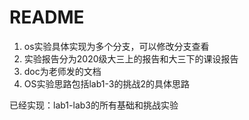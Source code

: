 # README

1. os实验具体实现为多个分支，可以修改分支查看
2. 实验报告分为2020级大三上的报告和大三下的课设报告
3. doc为老师发的文档
4. OS实验思路包括lab1-3的挑战2的具体思路

已经实现：lab1-lab3的所有基础和挑战实验
